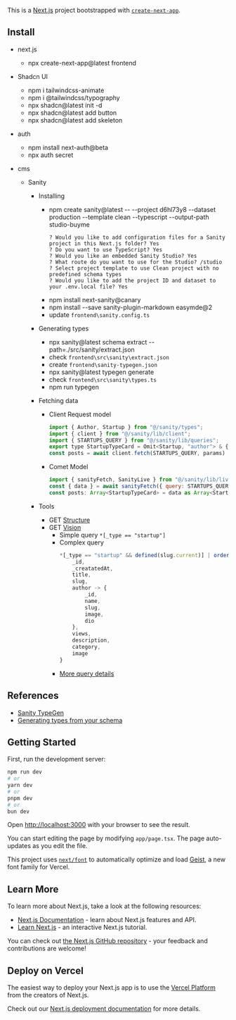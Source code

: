 This is a [Next.js](https://nextjs.org) project bootstrapped with [`create-next-app`](https://nextjs.org/docs/app/api-reference/cli/create-next-app).

## Install 
- next.js
    - npx create-next-app@latest frontend
- Shadcn UI
    - npm i tailwindcss-animate
    - npm i @tailwindcss/typography
    - npx shadcn@latest init -d
    - npx shadcn@latest add button
    - npx shadcn@latest add skeleton

- auth
    - npm install next-auth@beta
    - npx auth secret
- cms
    - Sanity
        - Installing 
            - npm create sanity@latest -- --project d6hl73y8 --dataset production --template clean --typescript --output-path studio-buyme
                ```shell
                ? Would you like to add configuration files for a Sanity project in this Next.js folder? Yes
                ? Do you want to use TypeScript? Yes
                ? Would you like an embedded Sanity Studio? Yes
                ? What route do you want to use for the Studio? /studio
                ? Select project template to use Clean project with no predefined schema types
                ? Would you like to add the project ID and dataset to your .env.local file? Yes
                ```
            - npm install next-sanity@canary
            - npm install --save sanity-plugin-markdown easymde@2
            - update `frontend\sanity.config.ts`
        - Generating types 
            - npx sanity@latest schema extract --path=./src/sanity/extract.json
            - check `frontend\src\sanity\extract.json`
            - create `frontend\sanity-typegen.json`
            - npx sanity@latest typegen generate
            - check `frontend\src\sanity\types.ts`
            - npm run typegen
        - Fetching data 
            - Client Request model 
                ```js
                import { Author, Startup } from "@/sanity/types";
                import { client } from "@/sanity/lib/client";
                import { STARTUPS_QUERY } from "@/sanity/lib/queries";
                export type StartupTypeCard = Omit<Startup, "author"> & { author?: Author };
                const posts = await client.fetch(STARTUPS_QUERY, params) as Array<StartupTypeCard>;
                ```
            - Comet Model
                ```js
                import { sanityFetch, SanityLive } from "@/sanity/lib/live";
                const { data } = await sanityFetch({ query: STARTUPS_QUERY, params });
                const posts: Array<StartupTypeCard> = data as Array<StartupTypeCard>;
                ```

        - Tools 
            - GET [Structure](http://localhost:3000/studio/structure)
            - GET [Vision](http://localhost:3000/studio/vision)
                - Simple query
                    `*[_type == "startup"]`
                - Complex query
                    ```js
                    *[_type == "startup" && defined(slug.current)] | order(_createdAt desc){
                        _id, 
                        _creatatedAt,
                        title, 
                        slug, 
                        author -> {
                            _id,
                            name,
                            slug,
                            image, 
                            dio
                        },
                        views,
                        description,
                        category,
                        image
                    } 
                    ```
                - [More query details](./src/sanity/lib/queries.ts)


## References 
- [Sanity TypeGen](https://www.sanity.io/docs/sanity-typegen)
- [Generating types from your schema](https://www.sanity.io/learn/course/typescripted-content/generating-types-from-your-schema)

## Getting Started

First, run the development server:

```bash
npm run dev
# or
yarn dev
# or
pnpm dev
# or
bun dev
```

Open [http://localhost:3000](http://localhost:3000) with your browser to see the result.

You can start editing the page by modifying `app/page.tsx`. The page auto-updates as you edit the file.

This project uses [`next/font`](https://nextjs.org/docs/app/building-your-application/optimizing/fonts) to automatically optimize and load [Geist](https://vercel.com/font), a new font family for Vercel.

## Learn More

To learn more about Next.js, take a look at the following resources:

- [Next.js Documentation](https://nextjs.org/docs) - learn about Next.js features and API.
- [Learn Next.js](https://nextjs.org/learn) - an interactive Next.js tutorial.

You can check out [the Next.js GitHub repository](https://github.com/vercel/next.js) - your feedback and contributions are welcome!

## Deploy on Vercel

The easiest way to deploy your Next.js app is to use the [Vercel Platform](https://vercel.com/new?utm_medium=default-template&filter=next.js&utm_source=create-next-app&utm_campaign=create-next-app-readme) from the creators of Next.js.

Check out our [Next.js deployment documentation](https://nextjs.org/docs/app/building-your-application/deploying) for more details.
